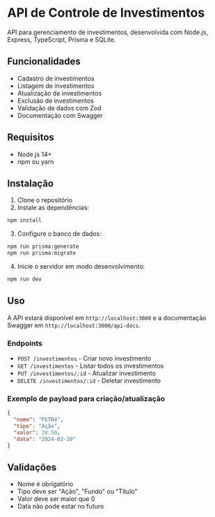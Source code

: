 # API de Controle de Investimentos

API para gerenciamento de investimentos, desenvolvida com Node.js, Express, TypeScript, Prisma e SQLite.

## Funcionalidades

- Cadastro de investimentos
- Listagem de investimentos
- Atualização de investimentos
- Exclusão de investimentos
- Validação de dados com Zod
- Documentação com Swagger

## Requisitos

- Node.js 14+
- npm ou yarn

## Instalação

1. Clone o repositório
2. Instale as dependências:
```bash
npm install
```

3. Configure o banco de dados:
```bash
npm run prisma:generate
npm run prisma:migrate
```

4. Inicie o servidor em modo desenvolvimento:
```bash
npm run dev
```

## Uso

A API estará disponível em `http://localhost:3000` e a documentação Swagger em `http://localhost:3000/api-docs`.

### Endpoints

- `POST /investimentos` - Criar novo investimento
- `GET /investimentos` - Listar todos os investimentos
- `PUT /investimentos/:id` - Atualizar investimento
- `DELETE /investimentos/:id` - Deletar investimento

### Exemplo de payload para criação/atualização

```json
{
  "nome": "PETR4",
  "tipo": "Ação",
  "valor": 28.50,
  "data": "2024-02-20"
}
```

## Validações

- Nome é obrigatório
- Tipo deve ser "Ação", "Fundo" ou "Título"
- Valor deve ser maior que 0
- Data não pode estar no futuro 
